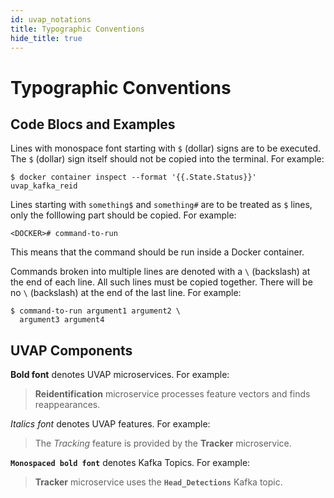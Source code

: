 ```yaml
---
id: uvap_notations
title: Typographic Conventions
hide_title: true
---
```


# Typographic Conventions

## Code Blocs and Examples
Lines with monospace font starting with `$` (dollar) signs are to be executed.
The `$` (dollar) sign itself should not be copied into the terminal. For example:  
```
$ docker container inspect --format '{{.State.Status}}' uvap_kafka_reid
```

Lines starting with `something$` and `something#` are to be treated as
`$` lines, only the folllowing part should be copied. For example:  
```
<DOCKER># command-to-run
```
This means that the command should be run inside a Docker container.

Commands broken into multiple lines are denoted with a `\` (backslash) at the
end of each line. All such lines must be copied together.
There will be no `\` (backslash) at the end of the last line.
For example:
```
$ command-to-run argument1 argument2 \
  argument3 argument4
```

## UVAP Components

**Bold font** denotes UVAP microservices. For example:  
>**Reidentification** microservice processes feature vectors and finds reappearances.

_Italics font_ denotes UVAP features. For example:  
>The _Tracking_ feature is provided by the **Tracker** microservice.

**`Monospaced bold font`** denotes Kafka Topics. For example:  
>**Tracker** microservice uses the **`Head_Detections`** Kafka topic.
